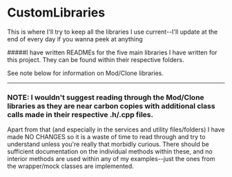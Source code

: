 # CustomLibraries

This is where I'll try to keep all the libraries I use current--I'll update at the end of every day if you wanna peek at anything

#####I have written READMEs for the five main libraries I have written for this project. They can be found within their respective folders.

See note below for information on Mod/Clone libraries.

-----------------------------------------------------

### NOTE: I wouldn't suggest reading through the Mod/Clone libraries as they are near carbon copies with additional class calls made in their respective .h/.cpp files. 
Apart from that (and especially in the services and utility files/folders) I have made NO CHANGES so it is a waste of time to read through and try to understand unless you're really that morbidly curious. There should be sufficient documentation on the individual methods within these, and no interior methods are used within any of my examples--just the ones from the wrapper/mock classes are implemented. 
